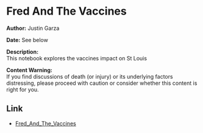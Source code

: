 # Fred And The Vaccines

**Author:** Justin Garza

**Date:** See below  
  
**Description:**  
This notebook explores the vaccines impact on St Louis 

**Content Warning:**    
If you find discussions of death (or injury) or its underlying factors distressing, please proceed with caution or consider whether this content is right for you. 

## Link
* [Fred_And_The_Vaccines](https://jgarza9788.github.io/Fred_And_The_Vaccines/)